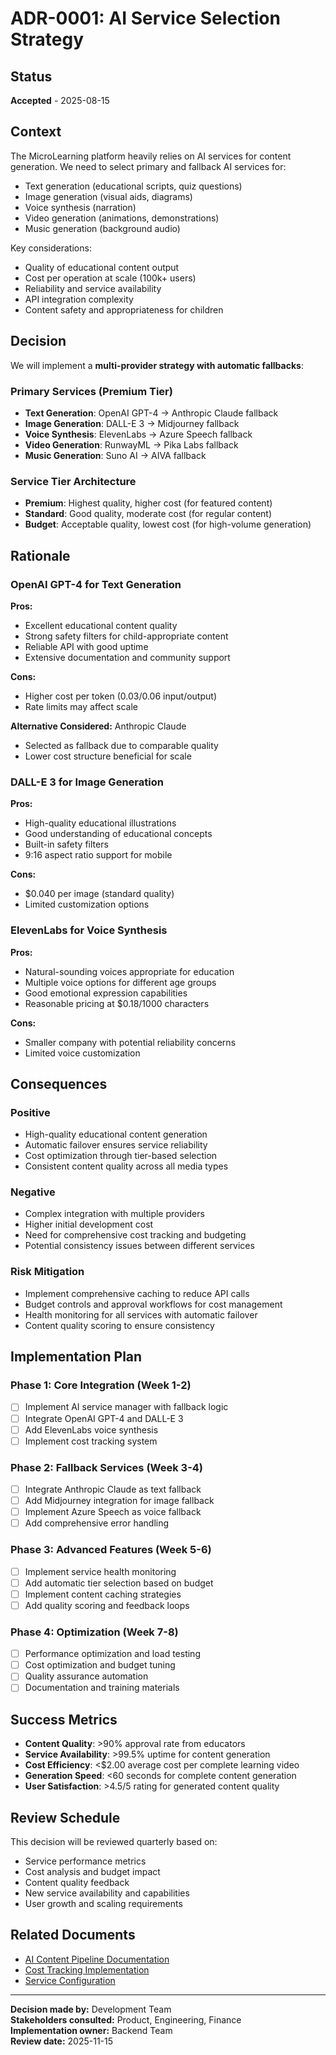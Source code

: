 # ADR-0001: AI Service Selection Strategy

## Status
**Accepted** - 2025-08-15

## Context

The MicroLearning platform heavily relies on AI services for content generation. We need to select primary and fallback AI services for:
- Text generation (educational scripts, quiz questions)
- Image generation (visual aids, diagrams)
- Voice synthesis (narration)
- Video generation (animations, demonstrations)
- Music generation (background audio)

Key considerations:
- Quality of educational content output
- Cost per operation at scale (100k+ users)
- Reliability and service availability
- API integration complexity
- Content safety and appropriateness for children

## Decision

We will implement a **multi-provider strategy with automatic fallbacks**:

### Primary Services (Premium Tier)
- **Text Generation**: OpenAI GPT-4 → Anthropic Claude fallback
- **Image Generation**: DALL-E 3 → Midjourney fallback
- **Voice Synthesis**: ElevenLabs → Azure Speech fallback
- **Video Generation**: RunwayML → Pika Labs fallback
- **Music Generation**: Suno AI → AIVA fallback

### Service Tier Architecture
- **Premium**: Highest quality, higher cost (for featured content)
- **Standard**: Good quality, moderate cost (for regular content)
- **Budget**: Acceptable quality, lowest cost (for high-volume generation)

## Rationale

### OpenAI GPT-4 for Text Generation
**Pros:**
- Excellent educational content quality
- Strong safety filters for child-appropriate content
- Reliable API with good uptime
- Extensive documentation and community support

**Cons:**
- Higher cost per token ($0.03/$0.06 input/output)
- Rate limits may affect scale

**Alternative Considered:** Anthropic Claude
- Selected as fallback due to comparable quality
- Lower cost structure beneficial for scale

### DALL-E 3 for Image Generation
**Pros:**
- High-quality educational illustrations
- Good understanding of educational concepts
- Built-in safety filters
- 9:16 aspect ratio support for mobile

**Cons:**
- $0.040 per image (standard quality)
- Limited customization options

### ElevenLabs for Voice Synthesis
**Pros:**
- Natural-sounding voices appropriate for education
- Multiple voice options for different age groups
- Good emotional expression capabilities
- Reasonable pricing at $0.18/1000 characters

**Cons:**
- Smaller company with potential reliability concerns
- Limited voice customization

## Consequences

### Positive
- High-quality educational content generation
- Automatic failover ensures service reliability
- Cost optimization through tier-based selection
- Consistent content quality across all media types

### Negative
- Complex integration with multiple providers
- Higher initial development cost
- Need for comprehensive cost tracking and budgeting
- Potential consistency issues between different services

### Risk Mitigation
- Implement comprehensive caching to reduce API calls
- Budget controls and approval workflows for cost management
- Health monitoring for all services with automatic failover
- Content quality scoring to ensure consistency

## Implementation Plan

### Phase 1: Core Integration (Week 1-2)
- [ ] Implement AI service manager with fallback logic
- [ ] Integrate OpenAI GPT-4 and DALL-E 3
- [ ] Add ElevenLabs voice synthesis
- [ ] Implement cost tracking system

### Phase 2: Fallback Services (Week 3-4)
- [ ] Integrate Anthropic Claude as text fallback
- [ ] Add Midjourney integration for image fallback
- [ ] Implement Azure Speech as voice fallback
- [ ] Add comprehensive error handling

### Phase 3: Advanced Features (Week 5-6)
- [ ] Implement service health monitoring
- [ ] Add automatic tier selection based on budget
- [ ] Implement content caching strategies
- [ ] Add quality scoring and feedback loops

### Phase 4: Optimization (Week 7-8)
- [ ] Performance optimization and load testing
- [ ] Cost optimization and budget tuning
- [ ] Quality assurance automation
- [ ] Documentation and training materials

## Success Metrics

- **Content Quality**: >90% approval rate from educators
- **Service Availability**: >99.5% uptime for content generation
- **Cost Efficiency**: <$2.00 average cost per complete learning video
- **Generation Speed**: <60 seconds for complete content generation
- **User Satisfaction**: >4.5/5 rating for generated content quality

## Review Schedule

This decision will be reviewed quarterly based on:
- Service performance metrics
- Cost analysis and budget impact
- Content quality feedback
- New service availability and capabilities
- User growth and scaling requirements

## Related Documents

- [AI Content Pipeline Documentation](../AI_CONTENT_PIPELINE.md)
- [Cost Tracking Implementation](../app/services/cost_tracker.py)
- [Service Configuration](../app/core/config.py)

---

**Decision made by:** Development Team  
**Stakeholders consulted:** Product, Engineering, Finance  
**Implementation owner:** Backend Team  
**Review date:** 2025-11-15